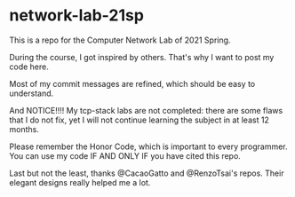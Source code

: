 # network-lab-21sp

This is a repo for the Computer Network Lab of 2021 Spring.

During the course, I got inspired by others. That's why I want to post my code here.

Most of my commit messages are refined, which should be easy to understand.

And NOTICE!!!! My tcp-stack labs are not completed: there are some flaws that I do not fix,
yet I will not continue learning the subject in at least 12 months.

Please remember the Honor Code, which is important to every programmer. You can use my code
IF AND ONLY IF you have cited this repo.

Last but not the least, thanks @CacaoGatto and @RenzoTsai's repos. Their elegant designs
really helped me a lot.
